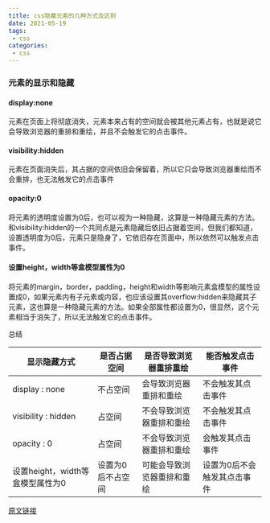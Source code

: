 ```yaml
---
title: css隐藏元素的几种方式及区别
date: 2021-05-19
tags:
 - css
categories: 
 - css
---
```


### 元素的显示和隐藏

#### display:none
元素在页面上将彻底消失，元素本来占有的空间就会被其他元素占有，也就是说它会导致浏览器的重排和重绘，并且不会触发它的点击事件。

#### visibility:hidden
元素在页面消失后，其占据的空间依旧会保留着，所以它只会导致浏览器重绘而不会重排，也无法触发它的点击事件

#### opacity:0
将元素的透明度设置为0后，也可以视为一种隐藏，这算是一种隐藏元素的方法。和visibility:hidden的一个共同点是元素隐藏后依旧占据着空间，但我们都知道，设置透明度为0后，元素只是隐身了，它依旧存在页面中，所以依然可以触发点击事件。

#### 设置height，width等盒模型属性为0
将元素的margin，border，padding，height和width等影响元素盒模型的属性设置成0，如果元素内有子元素或内容，也应该设置其overflow:hidden来隐藏其子元素，这也算是一种隐藏元素的方法。如果全部属性都设置为0，很显然，这个元素相当于消失了，所以无法触发它的点击事件。

总结

| 显示隐藏方式                     | 是否占据空间      | 是否导致浏览器重排重绘     | 能否触发点击事件            |
| -------------------------------- | ----------------- | -------------------------- | --------------------------- |
| display : none                   | 不占空间          | 会导致浏览器重排和重绘     | 不会触发其点击事件          |
| visibility : hidden              | 占空间            | 不会导致浏览器重排和重绘   | 不会触发其点击事件          |
| opacity : 0                      | 占空间            | 不会导致浏览器重排和重绘   | 会触发其点击事件            |
| 设置height，width等盒模型属性为0 | 设置为0后不占空间 | 可能会导致浏览器重排和重绘 | 设置为0后不会触发其点击事件 |


[原文链接](https://blog.csdn.net/qq_45466204/article/details/108507430)

